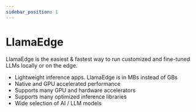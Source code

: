 ```yaml
---
sidebar_position: 1
---
```


# LlamaEdge

LlamaEdge is the easiest & fastest way to run customized and fine-tuned LLMs locally or on the edge.

* Lightweight inference apps. LlamaEdge is in MBs instead of GBs
* Native and GPU accelerated performance
* Supports many GPU and hardware accelerators
* Supports many optimized inference libraries
* Wide selection of AI / LLM models

